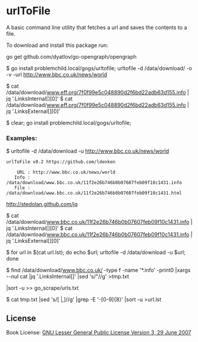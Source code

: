 # urlToFile

A basic command line utility that fetches a url and saves the contents to a file.

To download and install this package run:

go get github.com/dyatlov/go-opengraph/opengraph



$ go install problemchild.local/gogs/urltofile; urltofile -d /data/download/ -o -v -url http://www.bbc.co.uk/news/world



$ cat /data/download/www.eff.org/7f0f99e5c048890d2f6bd22adb63d155.info | jq '.LinksInternal[][0]'
$ cat /data/download/www.eff.org/7f0f99e5c048890d2f6bd22adb63d155.info | jq '.LinksExternal[][0]'



$ clear; go install problemchild.local/gogs/urltofile; 

### Examples:

$ urltofile -d /data/download -u http://www.bbc.co.uk/news/world

	urlToFile v0.2 https://github.com/ldenken

	    URL : http://www.bbc.co.uk/news/world
	   Info : /data/download/www.bbc.co.uk/11f2e26b746b0b07607feb09f10c1431.info
	   file : /data/download/www.bbc.co.uk/11f2e26b746b0b07607feb09f10c1431.html



http://stedolan.github.com/jq

$ cat /data/download/www.bbc.co.uk/11f2e26b746b0b07607feb09f10c1431.info | jq '.LinksInternal[][0]'
$ cat /data/download/www.bbc.co.uk/11f2e26b746b0b07607feb09f10c1431.info | jq '.LinksExternal[][0]'



$ for url in $(cat url.lst); do echo $url; urltofile -d /data/download -u $url; done

$ find /data/download/www.bbc.co.uk/ -type f -name '*.info' -print0 |xargs --nul cat |jq '.LinksInternal[]' |sed 's/"//g' >tmp.txt 

|sort -u >> go_scrape/urls.txt


$ cat tmp.txt |sed 's/[ |,]//g' |grep -E '\-[0-9]{8}' |sort -u >url.lst


## License
Book License: [GNU Lesser General Public License Version 3, 29 June 2007](http://fsf.org/)
